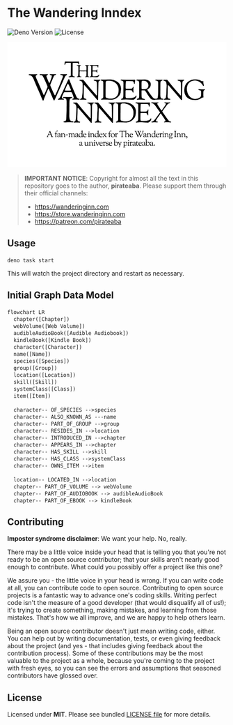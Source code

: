 # The Wandering Inndex

![Deno Version](https://img.shields.io/badge/deno-v1.26.2-black)
![License](https://img.shields.io/badge/license-MIT-blue)

![The Wandering Inndex Logo](./static/ogp.png)

> **IMPORTANT NOTICE**: Copyright for almost all the text in this repository goes to the author, **pirateaba**. Please support them through their official channels:
>
> - https://wanderinginn.com
> - https://store.wanderinginn.com
> - https://patreon.com/pirateaba

## Usage

```shell
deno task start
```

This will watch the project directory and restart as necessary.

## Initial Graph Data Model

```mermaid
flowchart LR
  chapter([Chapter])
  webVolume([Web Volume])
  audibleAudioBook([Audible Audiobook])
  kindleBook([Kindle Book])
  character([Character])
  name([Name])
  species([Species])
  group([Group])
  location([Location])
  skill([Skill])
  systemClass([Class])
  item([Item])

  character-- OF_SPECIES -->species
  character-- ALSO_KNOWN_AS ---name
  character-- PART_OF_GROUP -->group
  character-- RESIDES_IN -->location
  character-- INTRODUCED_IN -->chapter
  character-- APPEARS_IN -->chapter
  character-- HAS_SKILL -->skill
  character-- HAS_CLASS -->systemClass
  character-- OWNS_ITEM -->item

  location-- LOCATED_IN -->location
  chapter-- PART_OF_VOLUME --> webVolume
  chapter-- PART_OF_AUDIOBOOK --> audibleAudioBook
  chapter-- PART_OF_EBOOK --> kindleBook
```

## Contributing

**Imposter syndrome disclaimer**: We want your help. No, really.

There may be a little voice inside your head that is telling you that you're not ready to be an open source contributor; that your skills aren't nearly good enough to contribute. What could you possibly offer a project like this one?

We assure you - the little voice in your head is wrong. If you can write code at all, you can contribute code to open source. Contributing to open source projects is a fantastic way to advance one's coding skills. Writing perfect code isn't the measure of a good developer (that would disqualify all of us!); it's trying to create something, making mistakes, and learning from those mistakes. That's how we all improve, and we are happy to help others learn.

Being an open source contributor doesn't just mean writing code, either. You can help out by writing documentation, tests, or even giving feedback about the project (and yes - that includes giving feedback about the contribution process). Some of these contributions may be the most valuable to the project as a whole, because you're coming to the project with fresh eyes, so you can see the errors and assumptions that seasoned contributors have glossed over.

## License

Licensed under **MIT**. Please see bundled [LICENSE file](./LICENSE.md) for more details.
